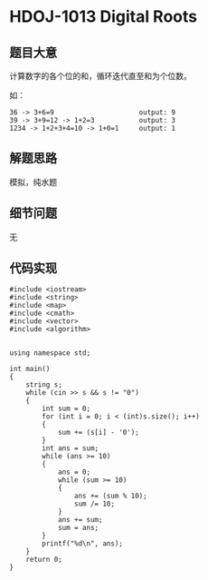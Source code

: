 # HDOJ-1013 Digital Roots
## 题目大意
计算数字的各个位的和，循环迭代直至和为个位数。

如：
```
36 -> 3+6=9                     output: 9
39 -> 3+9=12 -> 1+2=3           output: 3
1234 -> 1+2+3+4=10 -> 1+0=1     output: 1
```
## 解题思路
模拟，纯水题
## 细节问题
无
## 代码实现
```
#include <iostream>
#include <string>
#include <map>
#include <cmath>
#include <vector>
#include <algorithm>


using namespace std;

int main()
{
	string s;
	while (cin >> s && s != "0")
	{
		int sum = 0;
		for (int i = 0; i < (int)s.size(); i++)
		{
			sum += (s[i] - '0');
		}
		int ans = sum;
		while (ans >= 10)
		{
			ans = 0;
			while (sum >= 10)
			{
				ans += (sum % 10);
				sum /= 10;
			}
			ans += sum;
			sum = ans;
		}
		printf("%d\n", ans);
	}
	return 0;
}
```

